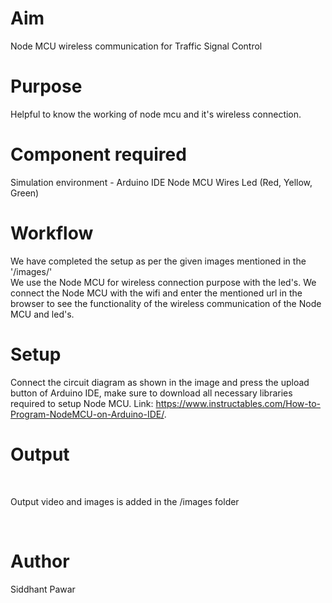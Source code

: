 # Aim
Node MCU wireless communication for Traffic Signal Control<br>

# Purpose
Helpful to know the working of node mcu and it's wireless connection.
<br>

# Component required
Simulation environment - Arduino IDE
Node MCU
Wires
Led (Red, Yellow, Green)
<br>


# Workflow
We have completed the setup as per the given images mentioned in the '/images/'<br>
We use the Node MCU for wireless connection purpose with the led's. We connect the Node MCU with the wifi and enter the mentioned url in the browser to see the functionality of the wireless communication of the Node MCU and led's.
<br>

# Setup 
Connect the circuit diagram as shown in the image and press the upload button of Arduino IDE, make sure to download all necessary libraries required to setup Node MCU. Link: https://www.instructables.com/How-to-Program-NodeMCU-on-Arduino-IDE/.

# Output


<br>

Output video and images is added in the /images folder

<br>

# Author
Siddhant Pawar